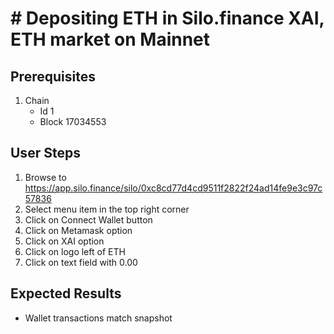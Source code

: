 # # Depositing ETH in Silo.finance XAI, ETH market on Mainnet

## Prerequisites

1. Chain
   - Id 1
   - Block 17034553

## User Steps

1. Browse to https://app.silo.finance/silo/0xc8cd77d4cd9511f2822f24ad14fe9e3c97c57836
1. Select menu item in the top right corner
1. Click on Connect Wallet button
1. Click on Metamask option
1. Click on XAI option
1. Click on logo left of ETH
1. Click on text field with 0.00
## Expected Results

- Wallet transactions match snapshot
